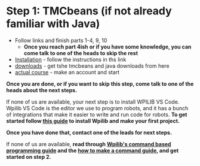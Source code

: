 # Step 1: TMCbeans (if not already familiar with Java)

* Follow links and finish parts 1-4, 9, 10  
    -  **Once you reach part 4ish or if you have some knowledge, you can come talk to one of the heads to skip the rest**  
* [Installation](https://www.mooc.fi/en/installation/netbeans/) \- follow the instructions in ths link  
* [downloads](https://drive.google.com/drive/folders/1t-E3pMgO3RraraP4Stzuldlk5Y7dOQaQ) \- get tshe tmcbeans and java downloads from here  
* [actual course](https://java-programming.mooc.fi/) \- make an account and start 

**Once you are done, or if you want to skip this step, come talk to one of the heads about the next steps.**

If none of us are available, your next step is to install WPILIB VS Code. Wpilib VS Code is the editor we use to program robots, and it has a bunch of integrations that make it easier to write and run code for robots. **To get started follow [this guide](https://github.com/MillenniumFalcons/Intro-to-WPILIB) to install Wpilib and make your first project.** 

**Once you have done that, contact one of the leads for next steps.**

If none of us are available, **read through [Wpilib's command based programming guide](https://docs.wpilib.org/en/stable/docs/software/commandbased/index.html) and the [how to make a command guide](Supplementals/How-to-Make-a-Command.md), and get started on step 2.** 


